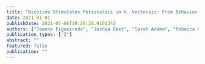 ```yaml
---
title: "Nicotine Stimulates Peristalsis in N. Vectensis: From Behavior to Nicotinic Receptor Genes"
date: 2021-01-01
publishDate: 2021-05-06T19:26:28.910134Z
authors: ["Joanne Figueiredo", "Joshua Rest", "Sarah Adamo", "Rebecca Grella", "James Dilger"]
publication_types: ["2"]
abstract: ""
featured: false
publication: ""
---
```


